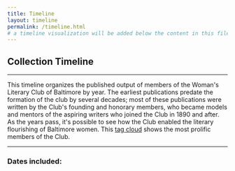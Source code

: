 ```yaml
---
title: Timeline
layout: timeline
permalink: /timeline.html
# a timeline visualization will be added below the content in this file
---
```


## Collection Timeline
***
This timeline organizes the published output of members of the Woman's Literary Club of Baltimore by year. The earliest publications predate the formation of the club by several decades; most of these publications were written by the Club's founding and honorary members, who became models and mentors of the aspiring writers who joined the Club in 1890 and after. As the years pass, it's possible to see how the Club enabled the literary flourishing of Baltimore women. This [tag cloud](https://wlcb.github.io/archive/subjects.html) shows the most prolific members of the Club.

***
### Dates included:
